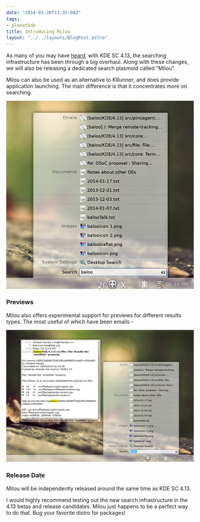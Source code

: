 ```yaml
---
date: "2014-03-20T13:35:08Z"
tags:
- planetkde
title: Introducing Milou
layout: "../../layouts/BlogPost.astro"
---
```


As many of you may have [heard](https://dot.kde.org/2014/02/24/kdes-next-generation-semantic-search), with KDE SC 4.13, the searching infrastructure has been through a big overhaul. Along with these changes, we will also be releasing a dedicated search plasmoid called "Milou".

Milou can also be used as an alternative to KRunner, and does provide application launching. The main difference is that it concentrates more on searching.

![](/blog/images/2014/03/20/milou.png)

### Previews

Milou also offers experimental support for previews for different results types. The most useful of which have been emails -

![](/blog/images/2014/03/20/milou-preview.png)

### Release Date

Milou will be independently released around the same time as KDE SC 4.13.

I would highly recommend testing out the new search infrastructure in the 4.13 betas and release candidates. Milou just happens to be a perfect way to do that. Bug your favorite distro for packages!
